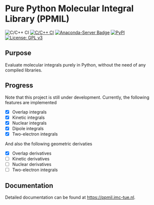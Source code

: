 # Pure Python Molecular Integral Library (PPMIL)

![C/C++ CI](https://img.shields.io/static/v1?label=status&message=under%20development&color=ff0000)
[![C/C++ CI](https://github.com/ifilot/ppmil/actions/workflows/build.yml/badge.svg)](https://github.com/ifilot/ppmil/actions/workflows/build.yml)
[![Anaconda-Server Badge](https://anaconda.org/ifilot/ppmil/badges/version.svg)](https://anaconda.org/ifilot/ppmil)
[![PyPI](https://img.shields.io/pypi/v/ppmil?style=flat-square)](https://pypi.org/project/ppmil/)
[![License: GPL v3](https://img.shields.io/badge/License-GPLv3-blue.svg)](https://www.gnu.org/licenses/gpl-3.0)

## Purpose

Evaluate molecular integrals purely in Python, without the need of any
compiled libraries.

## Progress

Note that this project is still under development. Currently, the following
features are implemented

- [x] Overlap integrals
- [x] Kinetic integrals
- [x] Nuclear integrals
- [x] Dipole integrals
- [x] Two-electron integrals

And also the following geometric derivaties

- [x] Overlap derivatives
- [ ] Kinetic derivatives
- [ ] Nuclear derivatives
- [ ] Two-electron integrals

## Documentation

Detailed documentation can be found at https://ppmil.imc-tue.nl.
